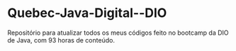 # Quebec-Java-Digital--DIO
Repositório para atualizar todos os meus códigos feito no bootcamp da DIO de Java, com 93 horas de conteúdo.
